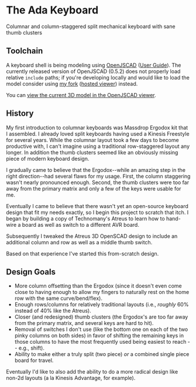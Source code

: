 # The Ada Keyboard
Columnar and column-staggered split mechanical keyboard with sane thumb clusters


Toolchain
---

A keyboard shell is being modeling using [OpenJSCAD](http://openjscad.org) ([User Guide](https://en.wikibooks.org/wiki/OpenJSCAD_User_Guide)). The currently released version of OpenJSCAD (0.5.2) does not properly load relative `include` paths; if you're developing locally and would like to load the model consider using [my fork](https://github.com/jcoleman/OpenJSCAD.org/) ([hosted viewer](https://jcoleman.github.io/OpenJSCAD.org/)) instead.

You can [view the current 3D model in the OpenJSCAD viewer](https://jcoleman.github.io/OpenJSCAD.org/#https://raw.githubusercontent.com/jcoleman/ada-keyboard/master/case/main.jscad).

History
---

My first introduction to columnar keyboards was Massdrop Ergodox kit that I assembled. I already loved split keyboards having used a Kinesis Freestyle for several years. While the columnar layout took a few days to become productive with, I can't imagine using a traditional row-staggered layout any longer. In addition the thumb clusters seemed like an obviously missing piece of modern keyboard design.

I gradually came to believe that the Ergodox--while an amazing step in the right direction--had several flaws for my usage. First, the column staggering wasn't nearly pronounced enough. Second, the thumb clusters were too far away from the primary matrix and only a few of the keys were usable for me.

Eventually I came to believe that there wasn't yet an open-source keyboard design that fit my needs exactly, so I begin this project to scratch that itch. I began by building a copy of Technomany's Atreus to learn how to hand-wire a board as well as switch to a different AVR board.

Subsequently I tweaked the Atreus 3D OpenSCAD design to include an additional column and row as well as a middle thumb switch.

Based on that experience I've started this from-scratch design.


Design Goals
---

- More column offsetting than the Ergodox (since it doesn't even come close to having enough to allow my fingers to naturally rest on the home row with the same curve/bend/flex).
- Enough rows/columns for relatively traditional layouts (i.e., _roughly_ 60% instead of 40% like the Atreus).
- Closer (and redesigned) thumb clusters (the Ergodox's are too far away from the primary matrix, and several keys are hard to hit).
- Removal of switches I don't use (like the bottom one on each of the two pinky columns on both sides) in favor of shifting the remaining keys in those columns to have the most frequently used being easiest to reach -- e.g., shift).
- Ability to make either a truly split (two piece) _or_ a combined single piece board for travel.

Eventually I'd like to also add the ability to do a more radical design like non-2d layouts (a la Kinesis Advantage, for example).
